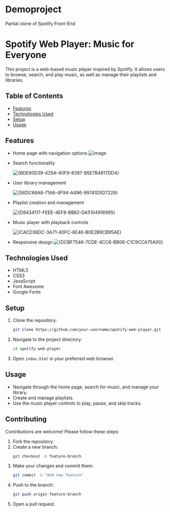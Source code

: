 # Demoproject
Partial clone of Spotify Front-End

# Spotify Web Player: Music for Everyone

This project is a web-based music player inspired by Spotify. It allows users to browse, search, and play music, as well as manage their playlists and libraries.

## Table of Contents

- [Features](#features)
- [Technologies Used](#technologies-used)
- [Setup](#setup)
- [Usage](#usage)

## Features

- Home page with navigation options
  ![image](https://github.com/user-attachments/assets/85f5355b-e952-45e6-ae2f-0f78ef38d289)

- Search functionality
  
  ![{BDE60D39-425A-40F9-8397-B5E7B4917DD4}](https://github.com/user-attachments/assets/92e02cdb-9ea6-4716-b6b4-92495203052d)

- User library management
  
  ![{56DC66A8-71A6-4F94-A496-99741D5D7228}](https://github.com/user-attachments/assets/9218d028-e399-4e9f-a0ec-6c3999e697cd)

- Playlist creation and management
  
  ![{D8434117-FEEE-4EF8-BB82-DA5104916995}](https://github.com/user-attachments/assets/b51b798d-6195-46da-b2d2-be20dda0a8b7)

- Music player with playback controls
  
  ![{CACD36DC-3A71-40FC-8E46-B0E2B9CB95AE}](https://github.com/user-attachments/assets/07c7827f-5ff0-4366-bfed-af44ff3b7663)

- Responsive design
![{DCBF7546-7CDE-4CC6-BB06-C1C9CCA75A00}](https://github.com/user-attachments/assets/a6d2e974-a6bc-44c4-97d4-9be0f4ca9278)

## Technologies Used

- HTML5
- CSS3
- JavaScript
- Font Awesome
- Google Fonts

## Setup

1. Clone the repository:
   ```bash
   git clone https://github.com/your-username/spotify-web-player.git
   ```
2. Navigate to the project directory:
   ```bash
   cd spotify-web-player
   ```
3. Open `index.html` in your preferred web browser.

## Usage

- Navigate through the home page, search for music, and manage your library.
- Create and manage playlists.
- Use the music player controls to play, pause, and skip tracks.

## Contributing

Contributions are welcome! Please follow these steps:

1. Fork the repository.
2. Create a new branch:
   ```bash
   git checkout -b feature-branch
   ```
3. Make your changes and commit them:
   ```bash
   git commit -m "Add new feature"
   ```
4. Push to the branch:
   ```bash
   git push origin feature-branch
   ```
5. Open a pull request.
